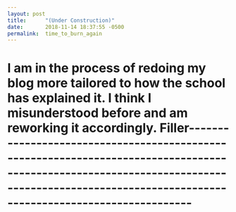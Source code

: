 ```yaml
---
layout: post
title:      "(Under Construction)"
date:       2018-11-14 18:37:55 -0500
permalink:  time_to_burn_again
---
```



# I am in the process of redoing my blog more tailored to how the school has explained it. I think I misunderstood before and am reworking it accordingly. Filler-----------------------------------------------------------------------------------------------------------------------------------------------------------------------------------------------
